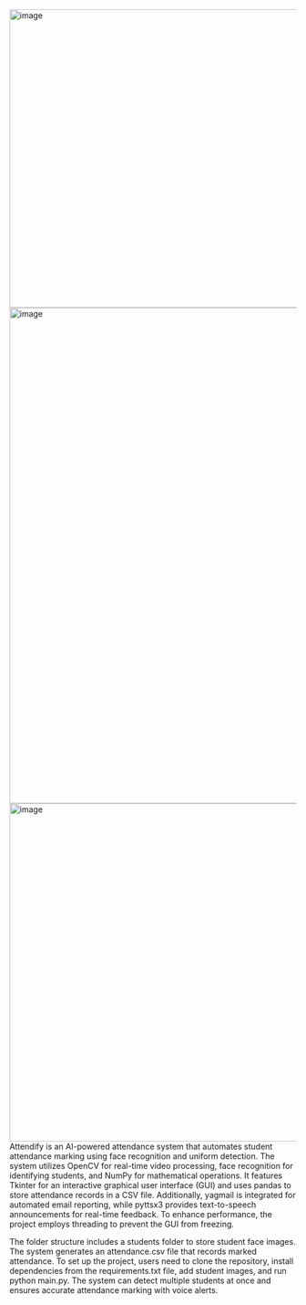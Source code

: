 <img width="523" alt="image" src="https://github.com/user-attachments/assets/2474ab21-77dc-45d4-b810-a5dc05901cb1" />
<img width="869" alt="image" src="https://github.com/user-attachments/assets/48e0e84b-6302-4f3e-bedb-09f0ca9baa22" />
<img width="593" alt="image" src="https://github.com/user-attachments/assets/9f77225d-c3c3-46fd-8c30-380a01c243cb" />
Attendify is an AI-powered attendance system that automates student attendance marking using face recognition and uniform detection. The system utilizes OpenCV for real-time video processing, face recognition for identifying students, and NumPy for mathematical operations. It features Tkinter for an interactive graphical user interface (GUI) and uses pandas to store attendance records in a CSV file. Additionally, yagmail is integrated for automated email reporting, while pyttsx3 provides text-to-speech announcements for real-time feedback. To enhance performance, the project employs threading to prevent the GUI from freezing.

The folder structure includes a students folder to store student face images. The system generates an attendance.csv file that records marked attendance. To set up the project, users need to clone the repository, install dependencies from the requirements.txt file, add student images, and run python main.py. The system can detect multiple students at once and ensures accurate attendance marking with voice alerts.


